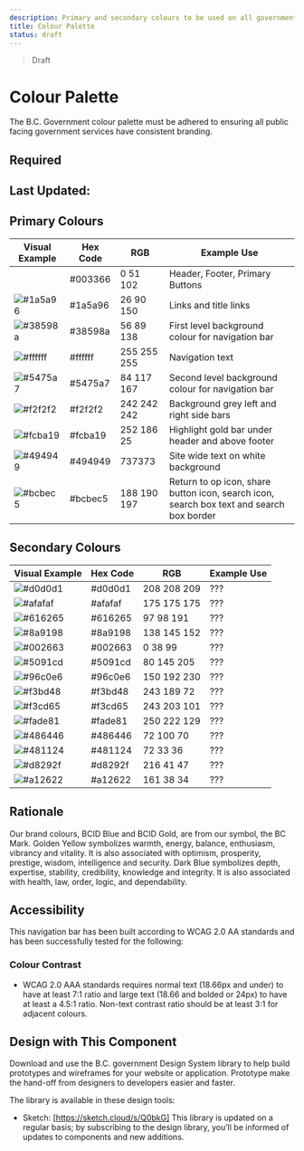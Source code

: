 ```yaml
---
description: Primary and secondary colours to be used on all government digital websites and services.
title: Colour Palette
status: draft
---
```


> Draft

# Colour Palette
The B.C. Government colour palette must be adhered to ensuring all public facing government services have consistent branding.

## Required

## Last Updated:

## Primary Colours
Visual Example | Hex Code | RGB | Example Use
------------ | ------------ | ------------ | ------------ |
<div style="background-color: #003366;"></div> | #003366 | 0 51 102 | Header, Footer, Primary Buttons
![#1a5a96](https://github.com/bcgov/design-system/blob/master/styles/colours/images/1a5a96.png?raw=true) | #1a5a96 | 26 90 150 | Links and title links
![#38598a](https://github.com/bcgov/design-system/blob/master/styles/colours/images/38598a.png?raw=true) | #38598a | 56 89 138 | First level background colour for navigation bar
![#ffffff](https://github.com/bcgov/design-system/blob/master/styles/colours/images/ffffff.png?raw=true) | #ffffff | 255 255 255 | Navigation text
![#5475a7](https://github.com/bcgov/design-system/blob/master/styles/colours/images/5475a7.png?raw=true) | #5475a7 | 84 117 167 | Second level background colour for navigation bar
![#f2f2f2](https://github.com/bcgov/design-system/blob/master/styles/colours/images/f2f2f2.png?raw=true) | #f2f2f2 | 242 242 242 | Background grey left and right side bars
![#fcba19](https://github.com/bcgov/design-system/blob/master/styles/colours/images/fcba19.png?raw=true) | #fcba19 | 252 186 25 | Highlight gold bar under header and above footer
![#494949](https://github.com/bcgov/design-system/blob/master/styles/colours/images/494949.png?raw=true) | #494949 | 737373 | Site wide text on white background
![#bcbec5](https://github.com/bcgov/design-system/blob/master/styles/colours/images/bcbec5.png?raw=true) | #bcbec5 | 188 190 197 | Return to op icon, share button icon, search icon, search box text and search box border

## Secondary Colours
Visual Example | Hex Code | RGB | Example Use
------------ | ------------ | ------------ | ------------ |
![#d0d0d1](https://github.com/bcgov/design-system/blob/master/styles/colours/images/d0d0d1.png?raw=true) | #d0d0d1 | 208 208 209 | ???
![#afafaf](https://github.com/bcgov/design-system/blob/master/styles/colours/images/afafaf.png?raw=true) | #afafaf | 175 175 175 | ???
![#616265](https://github.com/bcgov/design-system/blob/master/styles/colours/images/616265.png?raw=true) | #616265 | 97 98 191 | ???
![#8a9198](https://github.com/bcgov/design-system/blob/master/styles/colours/images/8a9198.png?raw=true) | #8a9198 | 138 145 152 | ???
![#002663](https://github.com/bcgov/design-system/blob/master/styles/colours/images/002663.png?raw=true) | #002663 | 0 38 99 | ???
![#5091cd](https://github.com/bcgov/design-system/blob/master/styles/colours/images/5091cd.png?raw=true) | #5091cd | 80 145 205 | ???
![#96c0e6](https://github.com/bcgov/design-system/blob/master/styles/colours/images/96c0e6.png?raw=true) | #96c0e6 | 150 192 230 | ???
![#f3bd48](https://github.com/bcgov/design-system/blob/master/styles/colours/images/f3bd48.png?raw=true) | #f3bd48 | 243 189 72 | ???
![#f3cd65](https://github.com/bcgov/design-system/blob/master/styles/colours/images/f3cd65.png?raw=true) | #f3cd65 | 243 203 101 | ???
![#fade81](https://github.com/bcgov/design-system/blob/master/styles/colours/images/fade81.png?raw=true) | #fade81 | 250 222 129 | ???
![#486446](https://github.com/bcgov/design-system/blob/master/styles/colours/images/486446.png?raw=true) | #486446 | 72 100 70 | ???
![#481124](https://github.com/bcgov/design-system/blob/master/styles/colours/images/481124.png?raw=true) | #481124 | 72 33 36 | ???
![#d8292f](https://github.com/bcgov/design-system/blob/master/styles/colours/images/d8292f.png?raw=true) | #d8292f | 216 41 47 | ???
![#a12622](https://github.com/bcgov/design-system/blob/master/styles/colours/images/a12622.png?raw=true) | #a12622 | 161 38 34 | ???

## Rationale
Our brand colours, BCID Blue and BCID Gold, are from our symbol, the BC Mark. Golden Yellow symbolizes warmth, energy, balance, enthusiasm, vibrancy and vitality. It is also associated with optimism, prosperity, prestige, wisdom, intelligence and security. Dark Blue symbolizes depth, expertise, stability, credibility, knowledge and integrity. It is also associated with health, law, order, logic, and dependability.

## Accessibility
This navigation bar has been built according to WCAG 2.0 AA standards and has been successfully tested for the following:

### Colour Contrast
*	WCAG 2.0 AAA standards requires normal text (18.66px and under) to have at least 7:1 ratio and large text (18.66 and bolded or 24px) to have at least a 4.5:1 ratio. Non-text contrast ratio should be at least 3:1 for adjacent colours.

## Design with This Component
Download and use the B.C. government Design System library to help build prototypes and wireframes for your website or application. Prototype make the hand-off from designers to developers easier and faster.

The library is available in these design tools:

*	Sketch: [https://sketch.cloud/s/Q0bkG]
This library is updated on a regular basis; by subscribing to the design library, you’ll be informed of updates to components and new additions.
